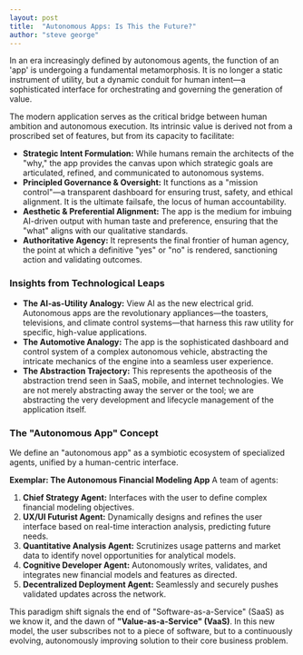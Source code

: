 ```yaml
---
layout: post
title:  "Autonomous Apps: Is This the Future?"
author: "steve george"
---
```


In an era increasingly defined by autonomous agents, the function of an 'app' is undergoing a fundamental metamorphosis. It is no longer a static instrument of utility, but a dynamic conduit for human intent—a sophisticated interface for orchestrating and governing the generation of value.

The modern application serves as the critical bridge between human ambition and autonomous execution. Its intrinsic value is derived not from a proscribed set of features, but from its capacity to facilitate:

*   **Strategic Intent Formulation:** While humans remain the architects of the "why," the app provides the canvas upon which strategic goals are articulated, refined, and communicated to autonomous systems.
*   **Principled Governance & Oversight:** It functions as a "mission control"—a transparent dashboard for ensuring trust, safety, and ethical alignment. It is the ultimate failsafe, the locus of human accountability.
*   **Aesthetic & Preferential Alignment:** The app is the medium for imbuing AI-driven output with human taste and preference, ensuring that the "what" aligns with our qualitative standards.
*   **Authoritative Agency:** It represents the final frontier of human agency, the point at which a definitive "yes" or "no" is rendered, sanctioning action and validating outcomes.

### Insights from Technological Leaps

*   **The AI-as-Utility Analogy:** View AI as the new electrical grid. Autonomous apps are the revolutionary appliances—the toasters, televisions, and climate control systems—that harness this raw utility for specific, high-value applications.
*   **The Automotive Analogy:** The app is the sophisticated dashboard and control system of a complex autonomous vehicle, abstracting the intricate mechanics of the engine into a seamless user experience.
*   **The Abstraction Trajectory:** This represents the apotheosis of the abstraction trend seen in SaaS, mobile, and internet technologies. We are not merely abstracting away the server or the tool; we are abstracting the very development and lifecycle management of the application itself.

### The "Autonomous App" Concept

We define an "autonomous app" as a symbiotic ecosystem of specialized agents, unified by a human-centric interface.

**Exemplar: The Autonomous Financial Modeling App**
A team of agents:
1.  **Chief Strategy Agent:** Interfaces with the user to define complex financial modeling objectives.
2.  **UX/UI Futurist Agent:** Dynamically designs and refines the user interface based on real-time interaction analysis, predicting future needs.
3.  **Quantitative Analysis Agent:** Scrutinizes usage patterns and market data to identify novel opportunities for analytical models.
4.  **Cognitive Developer Agent:** Autonomously writes, validates, and integrates new financial models and features as directed.
5.  **Decentralized Deployment Agent:** Seamlessly and securely pushes validated updates across the network.

This paradigm shift signals the end of "Software-as-a-Service" (SaaS) as we know it, and the dawn of **"Value-as-a-Service" (VaaS)**. In this new model, the user subscribes not to a piece of software, but to a continuously evolving, autonomously improving solution to their core business problem.
